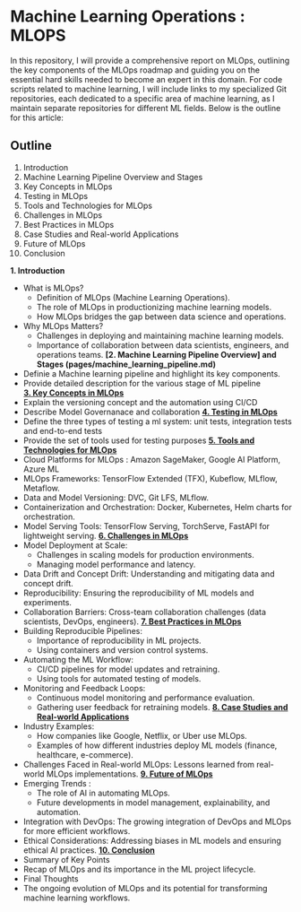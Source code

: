 # Machine Learning Operations : MLOPS 

In this repository, I will provide a comprehensive report on MLOps, outlining the key components of the MLOps roadmap and guiding you on the essential hard skills needed to become an expert in this domain. 
For code scripts related to machine learning, I will include links to my specialized Git repositories, each dedicated to a specific area of machine learning, as I maintain separate repositories for different ML fields. 
Below is the outline for this article:
## Outline
1. Introduction
2. Machine Learning Pipeline Overview and Stages
3. Key Concepts in MLOps
4. Testing in MLOps
5. Tools and Technologies for MLOps
6. Challenges in MLOps
7. Best Practices in MLOps
8. Case Studies and Real-world Applications
9. Future of MLOps
10. Conclusion
 
**1. Introduction**
  - What is MLOps?
    - Definition of MLOps (Machine Learning Operations).
    - The role of MLOps in productionizing machine learning models.
    - How MLOps bridges the gap between data science and operations.
  - Why MLOps Matters?
    - Challenges in deploying and maintaining machine learning models.
    - Importance of collaboration between data scientists, engineers, and operations teams.
  **[2. Machine Learning Pipeline Overview] and Stages (pages/machine_learning_pipeline.md)**
  - Definie a Machine learning pipeline and highlight its key components.
  - Provide detailed description for the various stage of ML pipeline  
  **[3. Key Concepts in MLOps](pages/key_concepts_mlops.md)**
  - Explain the versioning concept and the automation using CI/CD
  - Describe Model Governanace and collaboration
  **[4. Testing in MLOps]()**
  - Define the three types of testing a ml system: unit tests, integration tests and end-to-end tests
  - Provide the set of tools used for testing purposes
  **[5. Tools and Technologies for MLOps](pages/tools_and_technologies.md)**
  - Cloud Platforms for MLOps : Amazon SageMaker, Google AI Platform, Azure ML
  - MLOps Frameworks: TensorFlow Extended (TFX), Kubeflow, MLflow, Metaflow.
  - Data and Model Versioning: DVC, Git LFS, MLflow.
  - Containerization and Orchestration: Docker, Kubernetes, Helm charts for orchestration.
  - Model Serving Tools: TensorFlow Serving, TorchServe, FastAPI for lightweight serving.
  **[6. Challenges in MLOps]()**
  - Model Deployment at Scale: 
    - Challenges in scaling models for production environments.
    - Managing model performance and latency.
  - Data Drift and Concept Drift: Understanding and mitigating data and concept drift.
  - Reproducibility: Ensuring the reproducibility of ML models and experiments.
  - Collaboration Barriers: Cross-team collaboration challenges (data scientists, DevOps, engineers).
**[7. Best Practices in MLOps]()**
  - Building Reproducible Pipelines:
    - Importance of reproducibility in ML projects.
    - Using containers and version control systems.
  - Automating the ML Workflow: 
    - CI/CD pipelines for model updates and retraining.
    - Using tools for automated testing of models.
  - Monitoring and Feedback Loops:
    - Continuous model monitoring and performance evaluation.
    - Gathering user feedback for retraining models.
**[8. Case Studies and Real-world Applications]()**
  - Industry Examples:
    - How companies like Google, Netflix, or Uber use MLOps.
    - Examples of how different industries deploy ML models (finance, healthcare, e-commerce).
  - Challenges Faced in Real-world MLOps: Lessons learned from real-world MLOps implementations.
**[9. Future of MLOps]()**
  - Emerging Trends : 
    - The role of AI in automating MLOps.
    - Future developments in model management, explainability, and automation.
  - Integration with DevOps: The growing integration of DevOps and MLOps for more efficient workflows.
  - Ethical Considerations: Addressing biases in ML models and ensuring ethical AI practices.
**[10. Conclusion]()**
  - Summary of Key Points
  - Recap of MLOps and its importance in the ML project lifecycle.
  - Final Thoughts
  - The ongoing evolution of MLOps and its potential for transforming machine learning workflows.
